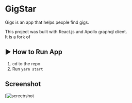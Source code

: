 #  GigStar
Gigs is an app that helps people find gigs. <br/>

This project was built with React.js and Apollo graphql client. <br/>
It is a fork of [](https://github.com/codinger41/gigs-mobile)


## :arrow_forward: How to Run App

1. cd to the repo
2. Run `yarn start`


## Screenshot
[![screebshot](https://github.com/leksyib/gigs-mobile/raw/develop/screenshot.png?raw=true)
